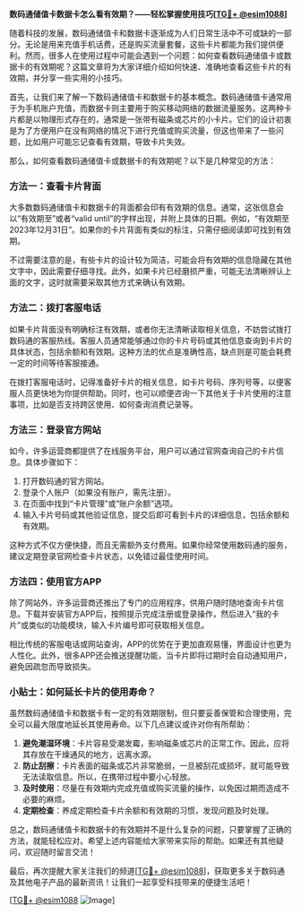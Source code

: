 **数码通储值卡数据卡怎么看有效期？——轻松掌握使用技巧[[TG💪+ @esim1088](https://t.me/s/esim1088)]**

随着科技的发展，数码通储值卡和数据卡逐渐成为人们日常生活中不可或缺的一部分。无论是用来充值手机话费，还是购买流量套餐，这些卡片都能为我们提供便利。然而，很多人在使用过程中可能会遇到一个问题：如何查看数码通储值卡或数据卡的有效期呢？这篇文章将为大家详细介绍如何快速、准确地查看这些卡片的有效期，并分享一些实用的小技巧。

首先，让我们来了解一下数码通储值卡和数据卡的基本概念。数码通储值卡通常用于为手机账户充值，而数据卡则主要用于购买移动网络的数据流量服务。这两种卡片都是以物理形式存在的，通常是一张带有磁条或芯片的小卡片。它们的设计初衷是为了方便用户在没有网络的情况下进行充值或购买流量，但这也带来了一些问题，比如用户可能忘记查看有效期，导致卡片失效。

那么，如何查看数码通储值卡或数据卡的有效期呢？以下是几种常见的方法：

### 方法一：查看卡片背面

大多数数码通储值卡和数据卡的背面都会印有有效期的信息。通常，这张信息会以“有效期至”或者“valid until”的字样出现，并附上具体的日期。例如，“有效期至2023年12月31日”。如果你的卡片背面有类似的标注，只需仔细阅读即可找到有效期。

不过需要注意的是，有些卡片的设计较为简洁，可能会将有效期的信息隐藏在其他文字中，因此需要仔细寻找。此外，如果卡片已经磨损严重，可能无法清晰辨认上面的文字，这时就需要采取其他方式来确认有效期。

### 方法二：拨打客服电话

如果卡片背面没有明确标注有效期，或者你无法清晰读取相关信息，不妨尝试拨打数码通的客服热线。客服人员通常能够通过你的卡片号码或其他信息查询到卡片的具体状态，包括余额和有效期。这种方法的优点是准确性高，缺点则是可能会耗费一定的时间等待客服接通。

在拨打客服电话时，记得准备好卡片的相关信息，如卡片号码、序列号等，以便客服人员更快地为你提供帮助。同时，也可以顺便咨询一下其他关于卡片使用的注意事项，比如是否支持跨区使用、如何查询消费记录等。

### 方法三：登录官方网站

如今，许多运营商都提供了在线服务平台，用户可以通过官网查询自己的卡片信息。具体步骤如下：

1. 打开数码通的官方网站。
2. 登录个人账户（如果没有账户，需先注册）。
3. 在页面中找到“卡片管理”或“账户余额”选项。
4. 输入卡片号码或其他验证信息，提交后即可看到卡片的详细信息，包括余额和有效期。

这种方式不仅方便快捷，而且无需额外支付费用。如果你经常使用数码通的服务，建议定期登录官网检查卡片状态，以免错过最佳使用时间。

### 方法四：使用官方APP

除了网站外，许多运营商还推出了专门的应用程序，供用户随时随地查询卡片信息。下载并安装官方APP后，按照提示完成注册或登录操作，然后进入“我的卡片”或类似的功能模块，输入卡片编号即可获取相关信息。

相比传统的客服电话或网站查询，APP的优势在于更加直观易懂，界面设计也更为人性化。此外，很多APP还会推送提醒功能，当卡片即将过期时会自动通知用户，避免因疏忽而导致损失。

### 小贴士：如何延长卡片的使用寿命？

虽然数码通储值卡和数据卡有一定的有效期限制，但只要妥善保管和合理使用，完全可以最大限度地延长其使用寿命。以下几点建议或许对你有所帮助：

1. **避免潮湿环境**：卡片容易受潮发霉，影响磁条或芯片的正常工作。因此，应将其存放在干燥通风的地方，远离水源。
2. **防止刮擦**：卡片表面的磁条或芯片非常脆弱，一旦被刮花或损坏，就可能导致无法读取信息。所以，在携带过程中要小心轻放。
3. **及时使用**：尽量在有效期内完成充值或购买流量的操作，以免因过期而造成不必要的麻烦。
4. **定期检查**：养成定期检查卡片余额和有效期的习惯，发现问题及时处理。

总之，数码通储值卡和数据卡的有效期并不是什么复杂的问题，只要掌握了正确的方法，就能轻松应对。希望上述内容能给大家带来实际的帮助。如果还有其他疑问，欢迎随时留言交流！

最后，再次提醒大家关注我们的频道[[TG💪+ @esim1088](https://t.me/s/esim1088)]，获取更多关于数码通及其他电子产品的最新资讯！让我们一起享受科技带来的便捷生活吧！

[[TG💪+ @esim1088](https://t.me/s/esim1088) ![Image](https://i.postimg.cc/4NQfJmqS/Snipaste-2025-05-13-00-14-12.png)]
